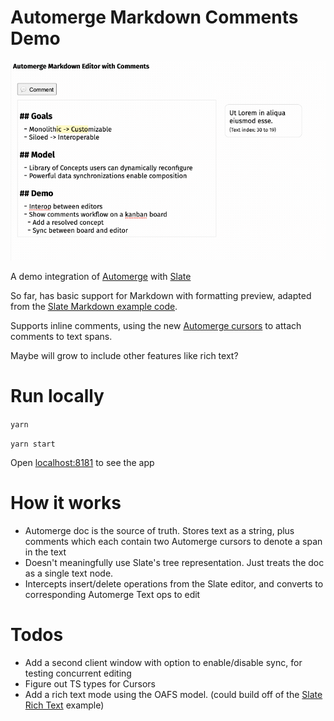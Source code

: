 # Automerge Markdown Comments Demo

![](./automerge-comments.gif)

A demo integration of [Automerge](https://github.com/automerge/automerge) with [Slate](https://www.slatejs.org/examples)

So far, has basic support for Markdown with formatting preview, adapted from the [Slate Markdown example code](https://www.slatejs.org/examples/markdown-preview).

Supports inline comments, using the new [Automerge cursors](https://github.com/automerge/automerge/pull/313) to attach comments to text spans.

Maybe will grow to include other features like rich text?

# Run locally

`yarn`

`yarn start`

Open [localhost:8181](http://localhost:8181) to see the app

# How it works

- Automerge doc is the source of truth. Stores text as a string, plus comments which each contain two Automerge cursors to denote a span in the text
- Doesn't meaningfully use Slate's tree representation. Just treats the doc as a single text node.
- Intercepts insert/delete operations from the Slate editor, and converts to corresponding Automerge Text ops to edit

# Todos

- Add a second client window with option to enable/disable sync, for testing concurrent editing
- Figure out TS types for Cursors
- Add a rich text mode using the OAFS model. (could build off of the [Slate Rich Text](https://www.slatejs.org/examples/richtext) example)